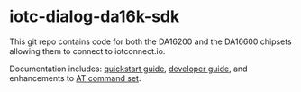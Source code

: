 # iotc-dialog-da16k-sdk

This git repo contains code for both the DA16200 and the DA16600 chipsets allowing them to connect to iotconnect.io.

Documentation includes: [quickstart guide](./doc/QUICKSTART.md), [developer guide](./doc/DEVELOPER_GUIDE.md), and enhancements to [AT command set](./doc/AT_COMMAND_SET.md).
